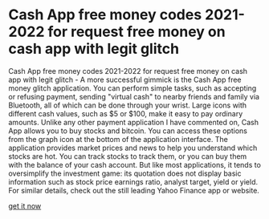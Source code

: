 # Cash App free money codes 2021-2022 for request free money on cash app with legit glitch

Cash App free money codes 2021-2022 for request free money on cash app with legit glitch - A more successful gimmick is the Cash App free money glitch application. You can perform simple tasks, such as accepting or refusing payment, sending "virtual cash" to nearby friends and family via Bluetooth, all of which can be done through your wrist. Large icons with different cash values, such as $5 or $100, make it easy to pay ordinary amounts. Unlike any other payment application I have commented on, Cash App allows you to buy stocks and bitcoin. You can access these options from the graph icon at the bottom of the application interface. The application provides market prices and news to help you understand which stocks are hot. You can track stocks to track them, or you can buy them with the balance of your cash account. But like most applications, it tends to oversimplify the investment game: its quotation does not display basic information such as stock price earnings ratio, analyst target, yield or yield. For similar details, check out the still leading Yahoo Finance app or website.

<a href="https://appkithelp.icu/cash-app/">get it now</a>

